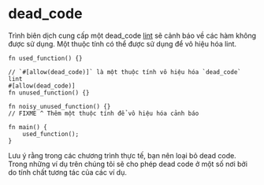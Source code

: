 # dead_code

Trình biên dịch cung cấp một dead_code [lint](https://en.wikipedia.org/wiki/Lint_%28software%29) sẽ cảnh báo về các hàm không được sử dụng. Một thuộc tính có thể được sử dụng để vô hiệu hóa lint.

```rust,mdbook-runnable,editable
fn used_function() {}

// `#[allow(dead_code)]` là một thuộc tính vô hiệu hóa `dead_code` lint
#[allow(dead_code)]
fn unused_function() {}

fn noisy_unused_function() {}
// FIXME ^ Thêm một thuộc tính để vô hiệu hóa cảnh báo

fn main() {
    used_function();
}
```
Lưu ý rằng trong các chương trình thực tế, bạn nên loại bỏ dead code. Trong những ví dụ trên chúng tôi sẽ cho phép dead code ở một số nơi bởi do tính chất tương tác của các ví dụ.